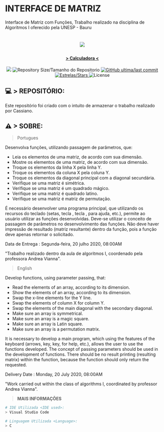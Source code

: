 # INTERFACE DE MATRIZ
Interface de Matriz com Funções, Trabalho realizado na disciplina de Algoritmos I oferecido pela UNESP - Bauru
<h1 align="center">
  <p align="center">
    <a href="https://moodle.unesp.br/ava/pluginfile.php/204827/mod_assign/introattachment/0/Alg1-T2-2020.pdf?forcedownload=1"><img src="https://i.imgur.com/2gYEoRD.png"/></a">
  </p>
</h1>

<h4 align="center"> 
	  > Calculadora < 
</h4>
  <p align="center">	
    <a href="https://www.codacy.com/manual/kszinhu/Calculadora_Trigonometrica?utm_source=github.com&amp;utm_medium=referral&amp;utm_content=kszinhu/Calculadora_Trigonometrica&amp;utm_campaign=Badge_Grade)"><img src="https://app.codacy.com/project/badge/Grade/7f56dc28884848518df53a4468be20ae"/></a>
  <img alt="Repository Size/Tamanho do Repositorio" src="https://img.shields.io/github/repo-size/kszinhu/Alg1-T2-2020">
  
  <a href="https://github.com/kszinhu/URI-RESPOSTAS/commits/master">
    <img alt="GitHub ultima/last commit" src="https://img.shields.io/github/last-commit/kszinhu/Alg1-T2-2020"> 
  </a>

   <a href="https://github.com/kszinhu/Calculadora_Trigonometrica/stargazers">
    <img alt="Estrelas/Stars" src="https://img.shields.io/packagist/stars/kszinhu/Alg1-T2-2020">
  </a>
  <img alt="License" src="https://img.shields.io/github/license/kszinhu/Alg1-T2-2020">
</p>

## 💻 > REPOSITÓRIO:

Este repositório foi criado com o intuito de armazenar o trabalho realizado por Cassiano.

## ⚠ > SOBRE:
> Portugues

Desenvolva funções, utilizando passagem de parâmetros, que:

- Leia os elementos de uma matriz, de acordo com sua dimensão.
- Mostre os elementos de uma matriz, de acordo com sua dimensão.
- Troque os elementos da linha X pela linha Y.
- Troque os elementos da coluna X pela coluna Y.
- Troque os elementos da diagonal principal com a diagonal secundária.
- Verifique se uma matriz é simétrica.
- Verifique se uma matriz é um quadrado mágico.
- Verifique se uma matriz é quadrado latino.
- Verifique se uma matriz é matriz de permutação.

É necessário desenvolver uma programa principal, que utilizando os recursos do teclado
(setas, tecla <esc>, tecla <enter>, <F1> para ajuda, etc.), permite ao usuário utilizar as
funções desenvolvidas. Deve-se utilizar o conceito de passagem de parâmetros no
desenvolvimento das funções. Não deve haver impressão de resultado (matriz resultante)
dentro da função, pois a função deve apenas retornar o solicitado.

Data de Entrega : Segunda-feira, 20 julho 2020, 08:00AM

"Trabalho realizado dentro da aula de algoritmos I, coordenado pela professora Andrea Vianna".

> English

Develop functions, using parameter passing, that:
- Read the elements of an array, according to its dimension.
- Show the elements of an array, according to its dimension.
- Swap the x-line elements for the Y line.
- Swap the elements of column X for column Y.
- Swap the elements of the main diagonal with the secondary diagonal.
- Make sure an array is symmetrical.
- Make sure an array is a magic square.
- Make sure an array is Latin square.
- Make sure an array is a permutation matrix.

It is necessary to develop a main program, which using the features of the keyboard
(arrows, <esc> key, <enter> key, <f1>for help, etc.), allows the user to use the
functions developed. The concept of passing parameters should be used in the
development of functions. There should be no result printing (resulting matrix)
within the function, because the function should only return the requested.

Delivery Date : Monday, 20 July 2020, 08:00AM

"Work carried out within the class of algorithms I, coordinated by professor Andrea Vianna".


> **MAIS INFORMAÇÕES**
```bash
# IDE Utilizada <IDE used>:
> Visual Studio Code

# Linguagem Utilizada <Language>:
> C 
```

